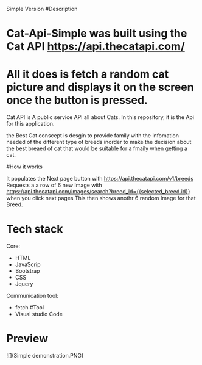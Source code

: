 Simple Version
#Description
# Cat-Api-Simple was built using the Cat API https://api.thecatapi.com/
# All it does is fetch a random cat picture and displays it on the screen once the button is pressed.
Cat API is A public service API all about Cats. In this repository, it is the Api for this application.

the Best Cat conscept is desgin to provide family with the infomation needed of the different type of breeds inorder to make the decision about the best breaed of cat that would be suitable for a fmaily when getting a cat. 

#How it works

It populates the Next page button with https://api.thecatapi.com/v1/breeds
Requests a a row of 6 new Image with https://api.thecatapi.com/images/search?breed_id={{selected_breed.id}} when you click next pages 
This then shows anothr 6 random Image for that Breed.


# Tech stack
Core:
- HTML
- JavaScrip
- Bootstrap
- CSS
- Jquery

Communication tool:
- fetch
#Tool
- Visual studio Code

# Preview

![](Simple demonstration.PNG)


